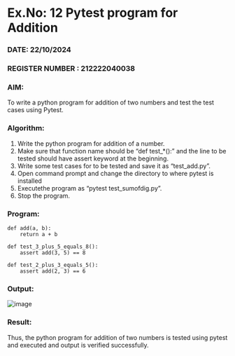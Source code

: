 
# Ex.No: 12 Pytest program for Addition

### DATE: 22/10/2024                                                                          
### REGISTER NUMBER : 212222040038
### AIM: 
To write a python program for addition of two numbers and test the test cases using Pytest.
### Algorithm:

1. Write the python program for addition of a number. 
2. Make sure that function name should be “def test_*():” and the line to be tested 
should have assert keyword at the beginning. 
3. Write some test cases for to be tested and save it as “test_add.py”. 
4. Open command prompt and change the directory to where pytest is installed
5. Executethe program as “pytest test_sumofdig.py”. 
6. Stop the program.

### Program:
```
def add(a, b):
    return a + b

def test_3_plus_5_equals_8():
    assert add(3, 5) == 8

def test_2_plus_3_equals_5():
    assert add(2, 3) == 6

```










### Output:

![image](https://github.com/user-attachments/assets/669ece63-e2bd-4828-a307-f3a6f414b119)




### Result:
Thus, the python program for addition of two numbers is tested using pytest and executed and output is verified successfully.
